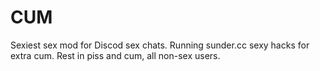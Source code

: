 # CUM
 Sexiest sex mod for Discod sex chats. Running sunder.cc sexy hacks for extra cum. Rest in piss and cum, all non-sex users.
